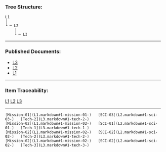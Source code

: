 ### Tree Structure:

    L1
    │   
    └ ─ L2
        │   
        └ ─ L3

------------------------------------------------------------------------

### Published Documents:

-   [L3](L3.markdown)
-   [L2](L2.markdown)
-   [L1](L1.markdown)

------------------------------------------------------------------------

### Item Traceability:

  [L1](L1.markdown)                      [L2](L2.markdown)              [L3](L3.markdown)
  ---------------------------------- -------------------------- --------------------------
    [Mission-01](L1.markdown#1-mission-01-)   [SCI-03](L2.markdown#1-sci-03-)   [Tech-2](L3.markdown#1-tech-2-) 
    [Mission-02](L1.markdown#1-mission-02-)   [SCI-01](L2.markdown#1-sci-01-)   [Tech-1](L3.markdown#1-tech-1-) 
    [Mission-02](L1.markdown#1-mission-02-)   [SCI-02](L2.markdown#1-sci-02-)   [Tech-2](L3.markdown#1-tech-2-) 
    [Mission-02](L1.markdown#1-mission-02-)   [SCI-02](L2.markdown#1-sci-02-)   [Tech-3](L3.markdown#1-tech-3-) 
